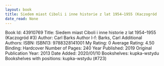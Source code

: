 ```yaml
---
layout: book
title: Siedem miast Ciboli i inne historie z lat 1954–1955 (Kaczogród  no. 3)
date_read: None
---
```


Book Id: 43910769
Title: Siedem miast Ciboli i inne historie z lat 1954–1955 (Kaczogród #3)
Author: Carl Barks
Author l-f: Barks, Carl
Additional Authors: 
ISBN: 
ISBN13: 9788328141001
My Rating: 0
Average Rating: 4.50
Binding: Hardcover
Number of Pages: 240
Year Published: 2019
Original Publication Year: 2013
Date Added: 2020/01/10
Bookshelves: kupka-wstydu
Bookshelves with positions: kupka-wstydu (#723)

